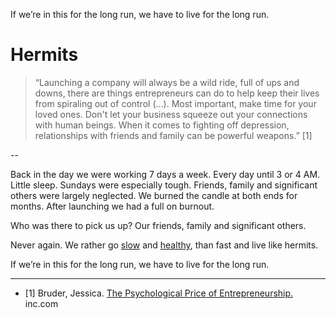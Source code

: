 If we’re in this for the long run, we have to live for the long run.
# Hermits

> “Launching a company will always be a wild ride, full of ups and downs, there are things entrepreneurs can do to help keep their lives from spiraling out of control (...). Most important, make time for your loved ones. Don't let your business squeeze out your connections with human beings. When it comes to fighting off depression, relationships with friends and family can be powerful weapons.” [1]

--

Back in the day we were working 7 days a week. Every day until 3 or 4 AM. Little sleep. Sundays were especially tough. Friends, family and significant others were largely neglected. We burned the candle at both ends for months. After launching we had a full on burnout. 

Who was there to pick us up? Our friends, family and significant others. 

Never again. We rather go <a href="https://altocode.nl/blog/the-slow-startup" target="_blank">slow</a> and <a href="https://altocode.nl/blog/let-it-breathe" target="_blank">healthy</a>, than fast and live like hermits. 

If we’re in this for the long run, we have to live for the long run.

---

- [1] Bruder, Jessica. <a href="https://www.inc.com/magazine/201309/jessica-bruder/psychological-price-of-entrepreneurship.html" target="_blank">The Psychological Price of Entrepreneurship.</a> inc.com

